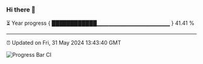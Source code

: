 ### Hi there 👋

⏳ Year progress { ████████████▁▁▁▁▁▁▁▁▁▁▁▁▁▁▁▁▁▁ } 41.41 %

---

⏰ Updated on Fri, 31 May 2024 13:43:40 GMT

![Progress Bar CI](https://github.com/IshwaranRudhara/GIT-ACTION/workflows/Progress%20Bar%20CI/badge.svg)
